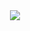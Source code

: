 <div align="center">
  <img src="https://github-readme-stats.vercel.app/api/top-langs/?username=enerzilius&layout=compact&count_private=true&hide_border=true" />
</a> 
